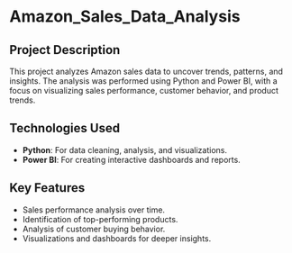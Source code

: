 # Amazon_Sales_Data_Analysis

## Project Description
This project analyzes Amazon sales data to uncover trends, patterns, and insights. The analysis was performed using Python and Power BI, with a focus on visualizing sales performance, customer behavior, and product trends.

## Technologies Used
- **Python**: For data cleaning, analysis, and visualizations.
- **Power BI**: For creating interactive dashboards and reports.

## Key Features
- Sales performance analysis over time.
- Identification of top-performing products.
- Analysis of customer buying behavior.
- Visualizations and dashboards for deeper insights.
